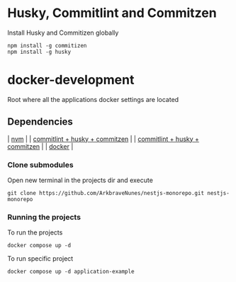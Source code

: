 # Husky, Commitlint and Commitzen

Install Husky and Commitizen globally

```shell
npm install -g commitizen
npm install -g husky
```

# docker-development

Root where all the applications docker settings are located

## Dependencies

| [nvm](https://nodejs.org/pt-br/download/package-manager) |
| [commitlint + husky + commitzen](https://dev.to/vitordevsp/padronizacao-de-commit-com-commitlint-husky-e-commitizen-3g1n) |
| [commitlint + husky + commitzen](https://dev.to/vitordevsp/padronizacao-de-commit-com-commitlint-husky-e-commitizen-3g1n) |
| [docker](https://docs.docker.com/engine/install/) |

### Clone submodules

Open new terminal in the projects dir and execute

```shell
git clone https://github.com/ArkbraveNunes/nestjs-monorepo.git nestjs-monorepo
```

### Running the projects

To run the projects

```shell
docker compose up -d
```

To run specific project

```shell
docker compose up -d application-example
```
